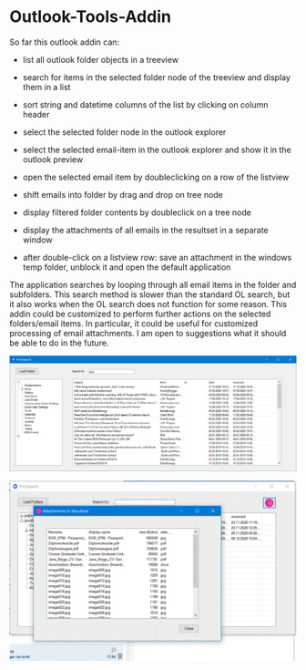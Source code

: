 # Outlook-Tools-Addin
So far this outlook addin can:
- list all outlook folder objects in a treeview
- search for items in the selected folder node of the treeview and display them in a list
- sort string and datetime columns of the list by clicking on column header

- select the selected folder node in the outlook explorer
- select the selected email-item in the outlook explorer and show it in the outlook preview
- open the selected email item by doubleclicking on a row of the listview

- shift emails into folder by drag and drop on tree node
- display filtered folder contents by doubleclick on a tree node 

- display the attachments of all emails in the resultset in a separate window
- after double-click on a listview row: save an attachment in the windows temp folder, unblock it and open the default application

The application searches by looping through all email items in the folder and subfolders. This search method is slower than the standard OL search, but it also works when the OL search does not function for some reason. This addin could be customized to perform further actions on the selected folders/email items. In particular, it could be useful for customized processing of email attachments. I am open to suggestions what it should be able to do in the future. 

![search form](https://github.com/Jens-Kluge/Outlook-Tools-Addin/blob/master/ol%20searchfolder.png)

![search form and attachment form](https://github.com/Jens-Kluge/Outlook-Tools-Addin/blob/master/OT%20Addin%20Capture.GIF)
